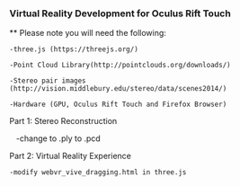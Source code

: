 ### Virtual Reality Development for Oculus Rift Touch 

** Please note you will need the following: 

    -three.js (https://threejs.org/)

    -Point Cloud Library(http://pointclouds.org/downloads/)

    -Stereo pair images (http://vision.middlebury.edu/stereo/data/scenes2014/) 
    
    -Hardware (GPU, Oculus Rift Touch and Firefox Browser) 

Part 1: Stereo Reconstruction 

    -change to .ply to .pcd 

Part 2: Virtual Reality Experience 

    -modify webvr_vive_dragging.html in three.js
